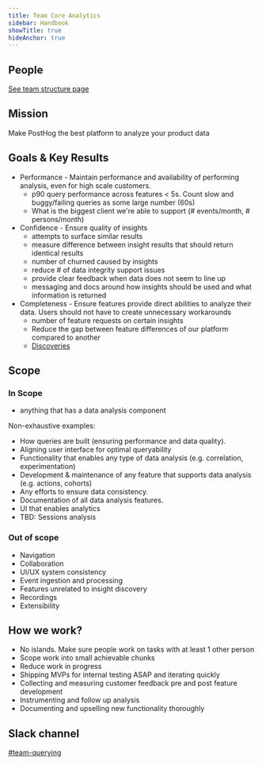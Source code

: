 ```yaml
---
title: Team Core Analytics
sidebar: Handbook
showTitle: true
hideAnchor: true
---
```


## People

[See team structure page](/handbook/people/team-structure/team-structure)

## Mission

Make PostHog the best platform to analyze your product data
## Goals & Key Results

- Performance - Maintain performance and availability of performing analysis, even for high scale customers.
    - p90 query performance across features < 5s. Count slow and buggy/failing queries as some large number (60s)
    - What is the biggest client we're able to support (# events/month, # persons/month)
- Confidence - Ensure quality of insights
    - attempts to surface similar results
    - measure difference between insight results that should return identical results
    - number of churned caused by insights
    - reduce # of data integrity support issues 
    - provide clear feedback when data does not seem to line up
    - messaging and docs around how insights should be used and what information is returned
- Completeness - Ensure features provide direct abilities to analyze their data. Users should not have to create unnecessary workarounds
    - number of feature requests on certain insights
    - Reduce the gap between feature differences of our platform compared to another
    - [Discoveries](https://app.posthog.com/insights/O4R-Frza?events=%5B%5D&actions=%5B%7B%22id%22%3A%2210784%22%2C%22math%22%3A%22total%22%2C%22name%22%3A%22Discoveries%22%2C%22type%22%3A%22actions%22%2C%22order%22%3A0%7D%5D&display=ActionsLineGraph&insight=TRENDS&interval=week&date_from=-90d&new_entity=%5B%5D&properties=%5B%5D&breakdown_type&filter_test_accounts=true#fromDashboard=20464)
## Scope

### In Scope
- anything that has a data analysis component

Non-exhaustive examples:
- How queries are built (ensuring performance and data quality).
- Aligning user interface for optimal queryability 
- Functionality that enables any type of data analysis (e.g. correlation, experimentation)
- Development & maintenance of any feature that supports data analysis (e.g. actions, cohorts)
- Any efforts to ensure data consistency.
- Documentation of all data analysis features.
- UI that enables analytics
- TBD: Sessions analysis
### Out of scope
- Navigation
- Collaboration
- UI/UX system consistency
- Event ingestion and processing
- Features unrelated to insight discovery
- Recordings
- Extensibility

## How we work?
- No islands. Make sure people work on tasks with at least 1 other person
- Scope work into small achievable chunks
- Reduce work in progress
- Shipping MVPs for internal testing ASAP and iterating quickly
- Collecting and measuring customer feedback pre and post feature development
- Instrumenting and follow up analysis
- Documenting and upselling new functionality thoroughly

## Slack channel

[#team-querying](https://posthog.slack.com/messages/team-querying)
